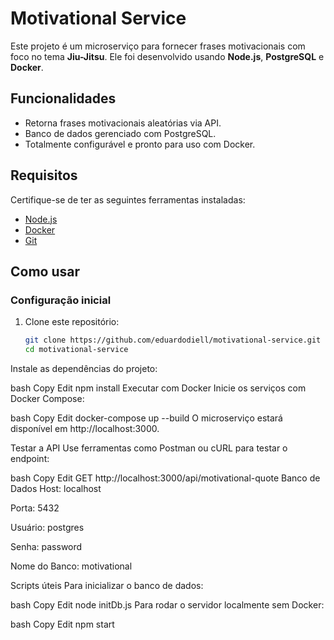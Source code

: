 # Motivational Service

Este projeto é um microserviço para fornecer frases motivacionais com foco no tema **Jiu-Jitsu**. Ele foi desenvolvido usando **Node.js**, **PostgreSQL** e **Docker**.

## Funcionalidades

- Retorna frases motivacionais aleatórias via API.
- Banco de dados gerenciado com PostgreSQL.
- Totalmente configurável e pronto para uso com Docker.

## Requisitos

Certifique-se de ter as seguintes ferramentas instaladas:

- [Node.js](https://nodejs.org/)
- [Docker](https://www.docker.com/)
- [Git](https://git-scm.com/)

## Como usar

### Configuração inicial

1. Clone este repositório:

   ```bash
   git clone https://github.com/eduardodiell/motivational-service.git
   cd motivational-service
Instale as dependências do projeto:

bash
Copy
Edit
npm install
Executar com Docker
Inicie os serviços com Docker Compose:

bash
Copy
Edit
docker-compose up --build
O microserviço estará disponível em http://localhost:3000.

Testar a API
Use ferramentas como Postman ou cURL para testar o endpoint:

bash
Copy
Edit
GET http://localhost:3000/api/motivational-quote
Banco de Dados
Host: localhost

Porta: 5432

Usuário: postgres

Senha: password

Nome do Banco: motivational

Scripts úteis
Para inicializar o banco de dados:

bash
Copy
Edit
node initDb.js
Para rodar o servidor localmente sem Docker:

bash
Copy
Edit
npm start
